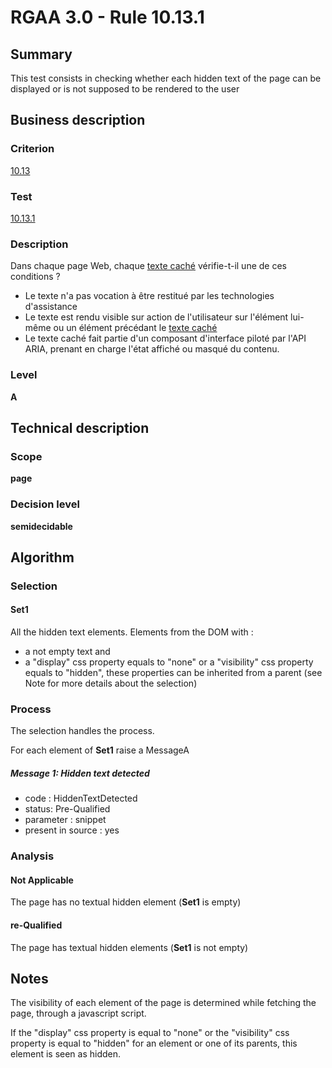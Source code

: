 # RGAA 3.0 -  Rule 10.13.1

## Summary

This test consists in checking whether each hidden text of the page can
be displayed or is not supposed to be rendered to the user

## Business description

### Criterion

[10.13](http://references.modernisation.gouv.fr/referentiel-technique-0#crit-10-13)

### Test

[10.13.1](http://disic.github.io/rgaa_referentiel_en/RGAA3.0_Criteria_English_version_v1.html#test-10-13-1)

### Description

Dans chaque page Web, chaque <a href="http://references.modernisation.gouv.fr/referentiel-technique-0#mTexteCache">texte cach&eacute;</a> v&eacute;rifie-t-il une de ces conditions ? 
 
 * Le texte n'a pas vocation &agrave; &ecirc;tre restitu&eacute; par les technologies d'assistance 
 * Le texte est rendu visible sur action de l'utilisateur sur l'&eacute;l&eacute;ment lui-m&ecirc;me ou un &eacute;l&eacute;ment pr&eacute;c&eacute;dant le <a href="http://references.modernisation.gouv.fr/referentiel-technique-0#mTexteCache">texte cach&eacute;</a> 
 * Le texte cach&eacute; fait partie d'un composant d'interface pilot&eacute; par l'API ARIA, prenant en charge l'&eacute;tat affich&eacute; ou masqu&eacute; du contenu. 


### Level

**A**

## Technical description

### Scope

**page**

### Decision level

**semidecidable**

## Algorithm

### Selection

#### Set1

All the hidden text elements. Elements from the DOM with :

-   a not empty text and
-   a "display" css property equals to "none" or a "visibility" css
    property equals to "hidden", these properties can be inherited from
    a parent (see Note for more details about the selection)

### Process

The selection handles the process.

For each element of **Set1** raise a MessageA

##### Message 1: Hidden text detected

-   code : HiddenTextDetected
-   status: Pre-Qualified
-   parameter : snippet
-   present in source : yes

### Analysis

#### Not Applicable

The page has no textual hidden element (**Set1** is empty)

#### re-Qualified

The page has textual hidden elements (**Set1** is not empty)

## Notes

The visibility of each element of the page is determined while fetching
the page, through a javascript script.

If the "display" css property is equal to "none" or the "visibility" css
property is equal to "hidden" for an element or one of its parents, this
element is seen as hidden.

